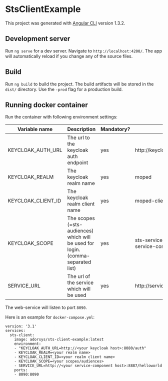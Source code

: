 # StsClientExample

This project was generated with [Angular CLI](https://github.com/angular/angular-cli) version 1.3.2.

## Development server

Run `ng serve` for a dev server. Navigate to `http://localhost:4200/`. The app will automatically reload if you change any of the source files.

## Build

Run `ng build` to build the project. The build artifacts will be stored in the `dist/` directory. Use the `-prod` flag for a production build.

## Running docker container

Run the container with following environment settings:

| Variable name | Description | Mandatory? | Example |
|---------------|-------------|------------|---------|
| KEYCLOAK_AUTH_URL | The url to the keycloak auth endpoint | yes | http://keycloakhost:8080/auth |
| KEYCLOAK_REALM    | The keycloak realm name               | yes | moped                         |
| KEYCLOAK_CLIENT_ID | The keycloak realm client name       | yes | moped-client                  |
| KEYCLOAK_SCOPE     | The scopes (=sts-audiences) which will be used for login. (comma-separated list) | yes | sts-service-component,other-service-component | 
| SERVICE_URL        | The url of the service which will be used                                        | yes | http://servicehost:8887/helloworld            |

The web-service will listen to port `8090`.

Here is an example for `docker-compose.yml`:

```
version: '3.1'
services:
  sts-client:
    image: adorsys/sts-client-example:latest
    environment:
    - "KEYCLOAK_AUTH_URL=http://<your keycloak host>:8080/auth"
    - KEYCLOAK_REALM=<your realm name>
    - KEYCLOAK_CLIENT_ID=<your realm client name>
    - KEYCLOAK_SCOPE=<your scopes/audiences>
    - SERVICE_URL=http://<your service-component host>:8887/helloworld
    ports:
    - 8090:8090
```
